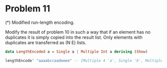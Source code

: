 # Problem 11

(*) Modified run-length encoding.

Modify the result of problem 10 in such a way that if an element has no duplicates it is simply copied into the result list. Only elements with duplicates are transferred as (N E) lists.

```haskell
data LengthEncoded a = Single a | Multiple Int a deriving (Show)

lengthEncode' "aaaabccaadeeee" -- [Multiple 4 'a', Single 'b', Multiple 2 'c', Multiple 2 'a', Single 'd', Multiple 4 'e']
```
